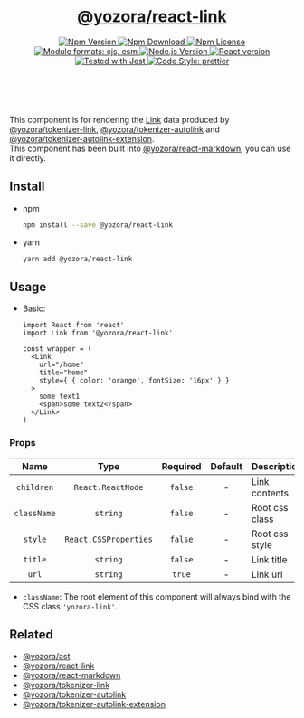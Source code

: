 <header>
  <h1 align="center">
    <a href="https://github.com/guanghechen/yozora-react/tree/main/packages/link#readme">@yozora/react-link</a>
  </h1>
  <div align="center">
    <a href="https://www.npmjs.com/package/@yozora/react-link">
      <img
        alt="Npm Version"
        src="https://img.shields.io/npm/v/@yozora/react-link.svg"
      />
    </a>
    <a href="https://www.npmjs.com/package/@yozora/react-link">
      <img
        alt="Npm Download"
        src="https://img.shields.io/npm/dm/@yozora/react-link.svg"
      />
    </a>
    <a href="https://www.npmjs.com/package/@yozora/react-link">
      <img
        alt="Npm License"
        src="https://img.shields.io/npm/l/@yozora/react-link.svg"
      />
    </a>
    <a href="#install">
      <img
        alt="Module formats: cjs, esm"
        src="https://img.shields.io/badge/module_formats-cjs%2C%20esm-green.svg"
      />
    </a>
    <a href="https://github.com/nodejs/node">
      <img
        alt="Node.js Version"
        src="https://img.shields.io/node/v/@yozora/react-link"
      />
    </a>
    <a href="https://github.com/facebook/react">
      <img
        alt="React version"
        src="https://img.shields.io/npm/dependency-version/@yozora/react-link/peer/react"
      />
    </a>
    <a href="https://github.com/facebook/jest">
      <img
        alt="Tested with Jest"
        src="https://img.shields.io/badge/tested_with-jest-9c465e.svg"
      />
    </a>
    <a href="https://github.com/prettier/prettier">
      <img
        alt="Code Style: prettier"
        src="https://img.shields.io/badge/code_style-prettier-ff69b4.svg?style=flat-square"
      />
    </a>
  </div>
</header>
<br/>

This component is for rendering the [Link][@yozora/ast] data produced by
[@yozora/tokenizer-link][], [@yozora/tokenizer-autolink] and 
[@yozora/tokenizer-autolink-extension].\
This component has been built into [@yozora/react-markdown][], you can use it directly.


## Install

* npm

  ```bash
  npm install --save @yozora/react-link
  ```

* yarn

  ```bash
  yarn add @yozora/react-link
  ```

## Usage

* Basic:

  ```tsx
  import React from 'react'
  import Link from '@yozora/react-link'

  const wrapper = (
    <Link
      url="/home"
      title="home"
      style={ { color: 'orange', fontSize: '16px' } }
    >
      some text1
      <span>some text2</span>
    </Link>
  )
  ```


### Props

Name        | Type                  | Required  | Default | Description
:----------:|:---------------------:|:---------:|:-------:|:-------------
`children`  | `React.ReactNode`     | `false`   | -       | Link contents
`className` | `string`              | `false`   | -       | Root css class
`style`     | `React.CSSProperties` | `false`   | -       | Root css style
`title`     | `string`              | `false`   | -       | Link title
`url`       | `string`              | `true`    | -       | Link url

* `className`: The root element of this component will always bind with the
  CSS class `'yozora-link'`.


## Related

* [@yozora/ast][]
* [@yozora/react-link][]
* [@yozora/react-markdown][]
* [@yozora/tokenizer-link][]
* [@yozora/tokenizer-autolink][]
* [@yozora/tokenizer-autolink-extension][]

[@yozora/ast]: https://www.npmjs.com/package/@yozora/ast#link
[@yozora/react-link]: https://www.npmjs.com/package/@yozora/react-link
[@yozora/react-markdown]: https://www.npmjs.com/package/@yozora/react-markdown
[@yozora/tokenizer-link]: https://www.npmjs.com/package/@yozora/tokenizer-link
[@yozora/tokenizer-autolink]: https://www.npmjs.com/package/@yozora/tokenizer-autolink
[@yozora/tokenizer-autolink-extension]: https://www.npmjs.com/package/@yozora/tokenizer-autolink-extension
